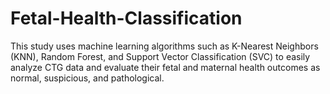 # Fetal-Health-Classification
This study uses machine learning algorithms such as K-Nearest Neighbors (KNN), Random Forest, and Support Vector Classification (SVC) to easily analyze CTG data and evaluate their fetal and maternal health outcomes as normal, suspicious, and pathological.
